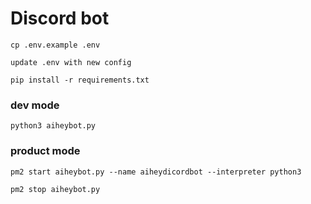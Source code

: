 
# Discord bot
```
cp .env.example .env
```
```
update .env with new config
```
```
pip install -r requirements.txt
```
### dev mode
```
python3 aiheybot.py
```
### product mode
```
pm2 start aiheybot.py --name aiheydicordbot --interpreter python3
```
```
pm2 stop aiheybot.py
```
